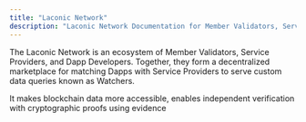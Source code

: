 ```yaml
---
title: "Laconic Network"
description: "Laconic Network Documentation for Member Validators, Service Providers, and Dapp Developers"
---
```


The Laconic Network is an ecosystem of Member Validators, Service Providers, and Dapp Developers. Together, they form a decentralized marketplace for matching Dapps with Service Providers to serve custom data queries known as Watchers.

It makes blockchain data more accessible, enables independent verification with cryptographic proofs using evidence
